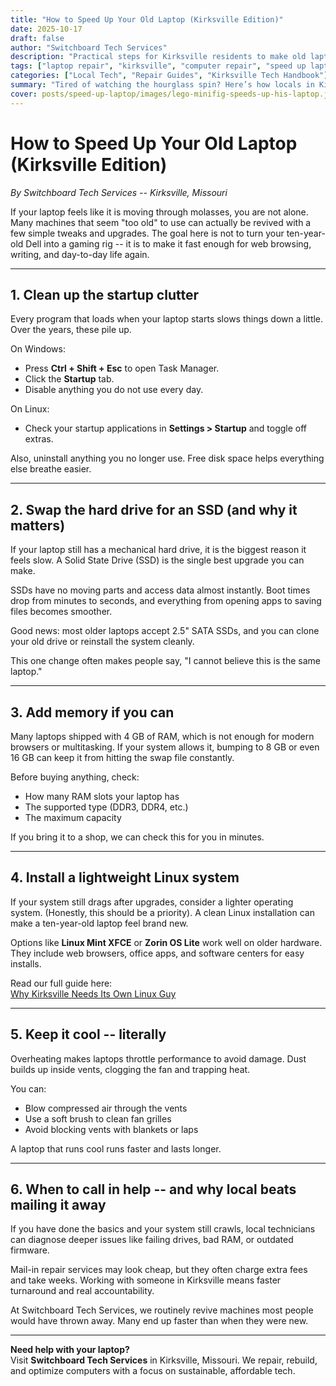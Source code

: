 ```yaml
---
title: "How to Speed Up Your Old Laptop (Kirksville Edition)"
date: 2025-10-17
draft: false
author: "Switchboard Tech Services"
description: "Practical steps for Kirksville residents to make old laptops run faster without spending a fortune. Local advice from Switchboard Tech Services."
tags: ["laptop repair", "kirksville", "computer repair", "speed up laptop", "linux", "switchboard tech services"]
categories: ["Local Tech", "Repair Guides", "Kirksville Tech Handbook"]
summary: "Tired of watching the hourglass spin? Here’s how locals in Kirksville can bring tired laptops back to life -- without spending a fortune."
cover: posts/speed-up-laptop/images/lego-minifig-speeds-up-his-laptop.jpg
---
```


# How to Speed Up Your Old Laptop (Kirksville Edition)

_By Switchboard Tech Services -- Kirksville, Missouri_

If your laptop feels like it is moving through molasses, you are not alone. Many machines that seem "too old" to use can actually be revived with a few simple tweaks and upgrades. The goal here is not to turn your ten-year-old Dell into a gaming rig -- it is to make it fast enough for web browsing, writing, and day-to-day life again.

---

## 1. Clean up the startup clutter

Every program that loads when your laptop starts slows things down a little. Over the years, these pile up.

On Windows:
- Press **Ctrl + Shift + Esc** to open Task Manager.
- Click the **Startup** tab.
- Disable anything you do not use every day.

On Linux:
- Check your startup applications in **Settings > Startup** and toggle off extras.

Also, uninstall anything you no longer use. Free disk space helps everything else breathe easier.

---

## 2. Swap the hard drive for an SSD (and why it matters)

If your laptop still has a mechanical hard drive, it is the biggest reason it feels slow. A Solid State Drive (SSD) is the single best upgrade you can make. 

SSDs have no moving parts and access data almost instantly. Boot times drop from minutes to seconds, and everything from opening apps to saving files becomes smoother. 

Good news: most older laptops accept 2.5" SATA SSDs, and you can clone your old drive or reinstall the system cleanly.

This one change often makes people say, "I cannot believe this is the same laptop."

---

## 3. Add memory if you can

Many laptops shipped with 4 GB of RAM, which is not enough for modern browsers or multitasking. If your system allows it, bumping to 8 GB or even 16 GB can keep it from hitting the swap file constantly.

Before buying anything, check:
- How many RAM slots your laptop has
- The supported type (DDR3, DDR4, etc.)
- The maximum capacity

If you bring it to a shop, we can check this for you in minutes.

---

## 4. Install a lightweight Linux system

If your system still drags after upgrades, consider a lighter operating system. (Honestly, this should be a priority). A clean Linux installation can make a ten-year-old laptop feel brand new. 

Options like **Linux Mint XFCE** or **Zorin OS Lite** work well on older hardware. They include web browsers, office apps, and software centers for easy installs.

Read our full guide here:  
[Why Kirksville Needs Its Own Linux Guy](/posts/kirksville-mo-linux-guy)

---

## 5. Keep it cool -- literally

Overheating makes laptops throttle performance to avoid damage. Dust builds up inside vents, clogging the fan and trapping heat.

You can:
- Blow compressed air through the vents
- Use a soft brush to clean fan grilles
- Avoid blocking vents with blankets or laps

A laptop that runs cool runs faster and lasts longer.

---

## 6. When to call in help -- and why local beats mailing it away

If you have done the basics and your system still crawls, local technicians can diagnose deeper issues like failing drives, bad RAM, or outdated firmware. 

Mail-in repair services may look cheap, but they often charge extra fees and take weeks. Working with someone in Kirksville means faster turnaround and real accountability.

At Switchboard Tech Services, we routinely revive machines most people would have thrown away. Many end up faster than when they were new.

---

**Need help with your laptop?**  
Visit **Switchboard Tech Services** in Kirksville, Missouri. We repair, rebuild, and optimize computers with a focus on sustainable, affordable tech.  

